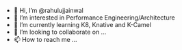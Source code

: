 - 👋 Hi, I’m @rahulujjainwal
- 👀 I’m interested in Performance Engineering/Architecture 
- 🌱 I’m currently learning K8, Knative and K-Camel
- 💞️ I’m looking to collaborate on ...
- 📫 How to reach me ...

<!---
rahulujjainwal/rahulujjainwal is a ✨ special ✨ repository because its `README.md` (this file) appears on your GitHub profile.
You can click the Preview link to take a look at your changes.
--->

